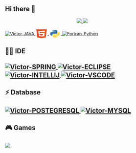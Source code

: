 <h2 align="left">Hi there 👋</h2>

<div align="center">
  <a href="https://github.com/vtvictor">
  <img width="48%" src="https://github-readme-stats.vercel.app/api?username=vtvictor&show_icons=true&theme=dracula&include_all_commits=true&count_private=true"/>
  <img width="48%" src="https://github-readme-stats.vercel.app/api/top-langs/?username=vtvictor&layout=compact&langs_count=7&theme=dracula"/>
</div>

<div style="display: inline_block"><br>
  <img align="center" alt="Victor-JAVA" height="30" width="40" src="https://cdn.jsdelivr.net/gh/devicons/devicon/icons/java/java-original-wordmark.svg"> 
  <img align="center" alt="Victor-HTML" height="30" width="40" src="https://raw.githubusercontent.com/devicons/devicon/master/icons/html5/html5-original.svg">
  <img align="center" alt="Victor-Python" height="30" width="40" src="https://raw.githubusercontent.com/devicons/devicon/master/icons/python/python-original.svg">
  <img align="center" alt="Fortran-Python" height="30" width="40" src="https://upload.wikimedia.org/wikipedia/commons/b/b8/Fortran_logo.svg">
</div>
</a>

##
<h2 align="left"> 👩‍💻 IDE 
<div style="display: inline_block"><br>
  <a href="https://github.com/vtvictor">
  <img align="center" alt="Victor-SPRING" src="https://img.shields.io/badge/Spring-6DB33F?style=for-the-badge&logo=spring&logoColor=white">
  <img align="center" alt="Victor-ECLIPSE" src="https://img.shields.io/badge/Eclipse-2C2255?style=for-the-badge&logo=eclipse&logoColor=white">
  <img align="center" alt="Victor-INTELLIJ" src="https://img.shields.io/badge/IntelliJ_IDEA-000000.svg?style=for-the-badge&logo=intellij-idea&logoColor=white">
  <img align="center" alt="Victor-VSCODE" src="https://img.shields.io/badge/Visual_Studio_Code-0078D4?style=for-the-badge&logo=visual%20studio%20code&logoColor=white">
  </h2>
  </a>

</div>
  

<h2 align="left"> ⚡ Database 
<div style="display: inline_block"><br>
  <a href="https://github.com/vtvictor">
  <img align="center" alt="Victor-POSTEGRESQL" src="https://img.shields.io/badge/PostgreSQL-316192?style=for-the-badge&logo=postgresql&logoColor=white">
  <img align="center" alt="Victor-MYSQL" src="https://img.shields.io/badge/MySQL-005C84?style=for-the-badge&logo=mysql&logoColor=white">
  </a>
  </h2>
</div>



<h2 align="left"> 🎮 Games 
<div style="display: inline_block"><br>
  <a href="https://steamcommunity.com/id/whoisvtx" target="_blank"><img src="https://img.shields.io/badge/Steam-000000?style=for-the-badge&logo=steam&logoColor=white" target="_blank">
  </h2>
  </a>
</div>
